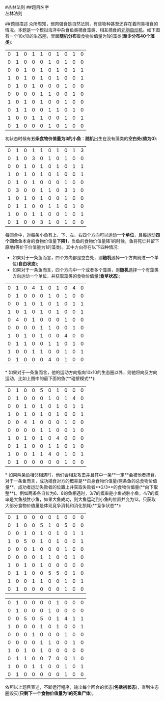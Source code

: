 #丛林法则
##题目名字  
丛林法则  

##题目描述
众所周知，弱肉强食是自然法则，有些物种甚至还存在着同类相食的情况。本题是一个模拟海洋中杂食鱼类捕食藻类、相互捕食的[元胞自动机]。如下图有一个10x10的生态圈，里面**随机分布**着食物价值量为**1**的藻类(**至少分布40个藻类**):  

<div align='center'><table>
    <tr><td>0</td><td>1</td><td>0</td><td>1</td><td>1</td><td>0</td><td>1</td><td>0</td><td>1</td><td>0</td></tr>
    <tr><td>0</td><td>1</td><td>0</td><td>0</td><td>0</td><td>1</td><td>0</td><td>1</td><td>0</td><td>0</td></tr>
	<tr><td>0</td><td>0</td><td>1</td><td>0</td><td>1</td><td>0</td><td>1</td><td>0</td><td>1</td><td>1</td></tr>
	<tr><td>1</td><td>0</td><td>1</td><td>0</td><td>1</td><td>0</td><td>1</td><td>0</td><td>0</td><td>1</td></tr>
	<tr><td>0</td><td>1</td><td>0</td><td>1</td><td>0</td><td>0</td><td>0</td><td>1</td><td>0</td><td>0</td></tr>
	<tr><td>0</td><td>0</td><td>0</td><td>0</td><td>1</td><td>1</td><td>0</td><td>0</td><td>1</td><td>0</td></tr>
	<tr><td>1</td><td>0</td><td>1</td><td>0</td><td>1</td><td>0</td><td>0</td><td>1</td><td>0</td><td>0</td></tr>
	<tr><td>0</td><td>1</td><td>1</td><td>0</td><td>0</td><td>1</td><td>1</td><td>0</td><td>1</td><td>0</td></tr>
	<tr><td>1</td><td>0</td><td>0</td><td>1</td><td>1</td><td>0</td><td>0</td><td>1</td><td>0</td><td>1</td></tr>
	<tr><td>0</td><td>1</td><td>0</td><td>0</td><td>0</td><td>1</td><td>0</td><td>1</td><td>0</td><td>0</td></tr>               
</table></div>  

初状态时候有**五条食物价值量为3的小鱼**：**随机**出生在没有藻类的**空白处(值为0)**:  

<div align='center'><table>
    <tr><td>0</td><td>1</td><td>0</td><td>1</td><td>1</td><td>0</td><td>1</td><td>0</td><td>1</td><td>3</td></tr>
    <tr><td>0</td><td>1</td><td>0</td><td>3</td><td>0</td><td>1</td><td>0</td><td>1</td><td>0</td><td>0</td></tr>
	<tr><td>0</td><td>0</td><td>1</td><td>0</td><td>1</td><td>0</td><td>1</td><td>0</td><td>1</td><td>1</td></tr>
	<tr><td>1</td><td>0</td><td>1</td><td>0</td><td>1</td><td>0</td><td>1</td><td>0</td><td>0</td><td>1</td></tr>
	<tr><td>0</td><td>1</td><td>0</td><td>1</td><td>0</td><td>0</td><td>0</td><td>1</td><td>0</td><td>0</td></tr>
	<tr><td>0</td><td>3</td><td>0</td><td>0</td><td>1</td><td>1</td><td>0</td><td>3</td><td>1</td><td>0</td></tr>
	<tr><td>1</td><td>0</td><td>1</td><td>0</td><td>1</td><td>0</td><td>0</td><td>1</td><td>0</td><td>0</td></tr>
	<tr><td>0</td><td>1</td><td>1</td><td>0</td><td>0</td><td>1</td><td>1</td><td>0</td><td>1</td><td>0</td></tr>
	<tr><td>1</td><td>0</td><td>0</td><td>1</td><td>1</td><td>0</td><td>0</td><td>1</td><td>0</td><td>1</td></tr>
	<tr><td>0</td><td>1</td><td>0</td><td>0</td><td>3</td><td>1</td><td>0</td><td>1</td><td>0</td><td>0</td></tr>               
</table></div>  

每回合中，对每条小鱼有上、下、左、右四个方向可以运动**一个单位**，且每运动**四个回合**鱼本身的食物价值量**下降1**，当鱼的食物价值量降1的时候，鱼将死亡并留下原地(等价于价值量为1的藻类)。其中方向存在以下四种情况:  

* 如果对于一条鱼而言，四个方向都是空白处，则**随机**选择一个方向前进一个单位(**自由状态**);
* 如果对于一条鱼而言，四个方向中一个或者多个藻类，则**随机**选择一个有藻类方向运动一个单位，并获取藻类的食物价值量(**食草状态**);
<div align='center'><table>
    <tr><td>0</td><td>1</td><td>0</td><td>4</td><td>1</td><td>0</td><td>1</td><td>0</td><td>4</td><td>0</td></tr>
    <tr><td>0</td><td>1</td><td>0</td><td>0</td><td>0</td><td>1</td><td>0</td><td>1</td><td>0</td><td>0</td></tr>
	<tr><td>0</td><td>0</td><td>1</td><td>0</td><td>1</td><td>0</td><td>1</td><td>0</td><td>1</td><td>1</td></tr>
	<tr><td>1</td><td>0</td><td>1</td><td>0</td><td>1</td><td>0</td><td>1</td><td>0</td><td>0</td><td>1</td></tr>
	<tr><td>0</td><td>4</td><td>0</td><td>1</td><td>0</td><td>0</td><td>0</td><td>1</td><td>0</td><td>0</td></tr>
	<tr><td>0</td><td>0</td><td>0</td><td>0</td><td>1</td><td>1</td><td>0</td><td>0</td><td>1</td><td>0</td></tr>
	<tr><td>1</td><td>0</td><td>1</td><td>0</td><td>1</td><td>0</td><td>0</td><td>4</td><td>0</td><td>0</td></tr>
	<tr><td>0</td><td>1</td><td>1</td><td>0</td><td>0</td><td>1</td><td>1</td><td>0</td><td>1</td><td>0</td></tr>
	<tr><td>1</td><td>0</td><td>0</td><td>1</td><td>1</td><td>0</td><td>0</td><td>1</td><td>0</td><td>1</td></tr>
	<tr><td>0</td><td>1</td><td>0</td><td>0</td><td>0</td><td>4</td><td>0</td><td>1</td><td>0</td><td>0</td></tr>               
</table></div>
* 如果对于一条鱼而言，他的运动方向指向10x10的生态圈以外，则他将向反方向运动，比如上图中的最下面的鱼(**碰壁模式**):  
<div align='center'><table>
    <tr><td>0</td><td>1</td><td>0</td><td>0</td><td>5</td><td>0</td><td>1</td><td>0</td><td>0</td><td>0</td></tr>
    <tr><td>0</td><td>1</td><td>0</td><td>0</td><td>0</td><td>1</td><td>0</td><td>1</td><td>4</td><td>0</td></tr>
	<tr><td>0</td><td>0</td><td>1</td><td>0</td><td>1</td><td>0</td><td>1</td><td>0</td><td>1</td><td>1</td></tr>
	<tr><td>1</td><td>0</td><td>1</td><td>0</td><td>1</td><td>0</td><td>1</td><td>0</td><td>0</td><td>1</td></tr>
	<tr><td>0</td><td>0</td><td>4</td><td>1</td><td>0</td><td>0</td><td>0</td><td>1</td><td>0</td><td>0</td></tr>
	<tr><td>0</td><td>0</td><td>0</td><td>0</td><td>1</td><td>1</td><td>0</td><td>0</td><td>1</td><td>0</td></tr>
	<tr><td>1</td><td>0</td><td>1</td><td>0</td><td>1</td><td>0</td><td>4</td><td>0</td><td>0</td><td>0</td></tr>
	<tr><td>0</td><td>1</td><td>1</td><td>0</td><td>0</td><td>1</td><td>1</td><td>0</td><td>1</td><td>0</td></tr>
	<tr><td>1</td><td>0</td><td>0</td><td>1</td><td>1</td><td>4</td><td>0</td><td>1</td><td>0</td><td>1</td></tr>
	<tr><td>0</td><td>1</td><td>0</td><td>0</td><td>0</td><td>0</td><td>0</td><td>1</td><td>0</td><td>0</td></tr>               
</table></div>
* 如果两条鱼相邻相遇时，他们会相互攻击并且其中一条**一定**会被他者捕食，对于一条鱼而言，成功捕食对方的概率是**自身食物价值量/两条鱼的总食物价值量**，成功者运动失败者的位置上并获取失败者**2/3**的食物价值量(**向下取整**)。例如两条各自位为6、8的鱼相遇时，3/7的概率是小鱼战胜小鱼，4/7的概率是大鱼战胜小鱼，如果大鱼成功，则大鱼运动到小鱼的位置并变为12。只获取大部分食物价值量是体现竞争消耗和消化损耗(**竞争状态**):
<div align='center'><table>
    <tr><td>0</td><td>1</td><td>0</td><td>0</td><td>0</td><td>0</td><td>1</td><td>0</td><td>0</td><td>0</td></tr>
    <tr><td>0</td><td>1</td><td>0</td><td>0</td><td>5</td><td>1</td><td>0</td><td>5</td><td>0</td><td>0</td></tr>
	<tr><td>0</td><td>0</td><td>1</td><td>0</td><td>1</td><td>0</td><td>1</td><td>0</td><td>1</td><td>1</td></tr>
	<tr><td>1</td><td>0</td><td>5</td><td>0</td><td>1</td><td>0</td><td>1</td><td>0</td><td>0</td><td>1</td></tr>
	<tr><td>0</td><td>0</td><td>0</td><td>1</td><td>0</td><td>0</td><td>0</td><td>1</td><td>0</td><td>0</td></tr>
	<tr><td>0</td><td>0</td><td>0</td><td>0</td><td>1</td><td>1</td><td>0</td><td>0</td><td>1</td><td>0</td></tr>
	<tr><td>1</td><td>0</td><td>1</td><td>0</td><td>1</td><td>0</td><td>0</td><td>0</td><td>0</td><td>0</td></tr>
	<tr><td>0</td><td>1</td><td>1</td><td>0</td><td>0</td><td>5</td><td>5</td><td>0</td><td>1</td><td>0</td></tr>
	<tr><td>1</td><td>0</td><td>0</td><td>1</td><td>1</td><td>0</td><td>0</td><td>1</td><td>0</td><td>1</td></tr>
	<tr><td>0</td><td>1</td><td>0</td><td>0</td><td>0</td><td>0</td><td>0</td><td>1</td><td>0</td><td>0</td></tr>               
</table></div>
<div align='center'><table>
    <tr><td>0</td><td>1</td><td>0</td><td>0</td><td>0</td><td>0</td><td>1</td><td>0</td><td>0</td><td>0</td></tr>
    <tr><td>0</td><td>1</td><td>0</td><td>0</td><td>0</td><td>1</td><td>0</td><td>0</td><td>0</td><td>0</td></tr>
	<tr><td>0</td><td>0</td><td>5</td><td>0</td><td>5</td><td>0</td><td>1</td><td>4</td><td>1</td><td>1</td></tr>
	<tr><td>1</td><td>0</td><td>0</td><td>0</td><td>1</td><td>0</td><td>1</td><td>0</td><td>0</td><td>1</td></tr>
	<tr><td>0</td><td>0</td><td>0</td><td>1</td><td>0</td><td>0</td><td>0</td><td>1</td><td>0</td><td>0</td></tr>
	<tr><td>0</td><td>0</td><td>0</td><td>0</td><td>1</td><td>1</td><td>0</td><td>0</td><td>1</td><td>0</td></tr>
	<tr><td>1</td><td>0</td><td>1</td><td>0</td><td>1</td><td>0</td><td>0</td><td>0</td><td>0</td><td>0</td></tr>
	<tr><td>0</td><td>1</td><td>1</td><td>0</td><td>0</td><td>7</td><td>0</td><td>0</td><td>1</td><td>0</td></tr>
	<tr><td>1</td><td>0</td><td>0</td><td>1</td><td>1</td><td>0</td><td>0</td><td>1</td><td>0</td><td>1</td></tr>
	<tr><td>0</td><td>1</td><td>0</td><td>0</td><td>0</td><td>0</td><td>0</td><td>1</td><td>0</td><td>0</td></tr>               
</table></div>  

依照以上题目表述，不断运行程序，输出每个回合的状态(**包括初状态**)，直到生态圈毁灭(**只剩下一个食物价值量为1的死鱼尸体**)。  


[元胞自动机]:http://baike.baidu.com/link?url=26YhW1qmvJ21JmGUTooudK-deOxptZ6EJjFBGh3HCVW8oMOTTUd_w_f2h_mCHiDBa4epsGQwHBqCiNXvggYhe_


